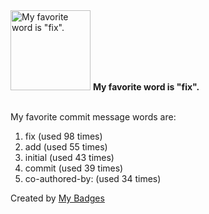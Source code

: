 <img src="https://my-badges.github.io/my-badges/favorite-word.png" alt="My favorite word is &quot;fix&quot;." title="My favorite word is &quot;fix&quot;." width="128">
<strong>My favorite word is &quot;fix&quot;.</strong>
<br><br>

My favorite commit message words are:

1. fix (used 98 times)
2. add (used 55 times)
3. initial (used 43 times)
4. commit (used 39 times)
5. co-authored-by: (used 34 times)


Created by <a href="https://github.com/my-badges/my-badges">My Badges</a>